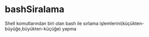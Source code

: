 # bashSiralama
Shell komutlarından biri olan bash ile sırlama işlemlerini(küçükten-büyüğe,büyükten-küçüğe) yapma
